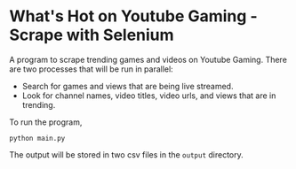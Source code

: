 # What's Hot on Youtube Gaming - Scrape with Selenium

A program to scrape trending games and videos on Youtube Gaming. There are two processes that will be run in parallel: 
- Search for games and views that are being live streamed.
- Look for channel names, video titles, video urls, and views that are in trending.

To run the program,
```
python main.py
```

The output will be stored in two csv files in the `output` directory.
